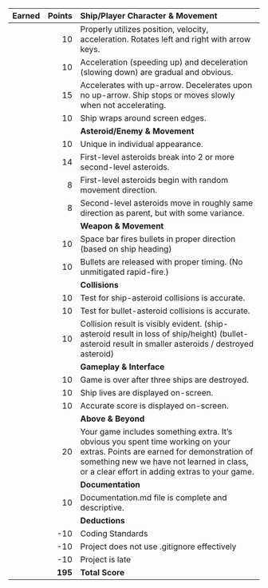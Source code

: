| Earned | Points | **Ship/Player Character & Movement** |
| -----: | -----: | :----------------------------------- |
|        |     10 | Properly utilizes position, velocity, acceleration. Rotates left and right with arrow keys. |
|        |     10 | Acceleration (speeding up) and deceleration (slowing down) are gradual and obvious. |
|        |     15 | Accelerates with up-arrow. Decelerates upon no up-arrow. Ship stops or moves slowly when not accelerating. |
|        |     10 | Ship wraps around screen edges. |
|        |        | **Asteroid/Enemy & Movement** |
|        |     10 | Unique in individual appearance. |
|        |     14 | First-level asteroids break into 2 or more second-level asteroids. |
|        |      8 | First-level asteroids begin with random movement direction. |
|        |      8 | Second-level asteroids move in roughly same direction as parent, but with some variance. |
|        |        | **Weapon & Movement** | | |
|        |     10 | Space bar fires bullets in proper direction (based on ship heading) |
|        |     10 | Bullets are released with proper timing. (No unmitigated rapid-fire.) |
|        |        | **Collisions** | | |
|        |     10 | Test for ship-asteroid collisions is accurate. |
|        |     10 | Test for bullet-asteroid collisions is accurate. |
|        |     10 | Collision result is visibly evident. (ship-asteroid result in loss of ship/height) (bullet-asteroid result in smaller asteroids / destroyed asteroid) |
|        |        | **Gameplay & Interface** | | |
|        |     10 | Game is over after three ships are destroyed. |
|        |     10 | Ship lives are displayed on-screen. |
|        |     10 | Accurate score is displayed on-screen. |
|        |        | **Above & Beyond** | | |
|        |     20 | Your game includes something extra.  It’s obvious you spent time working on your extras.  Points are earned for demonstration of something new we have not learned in class, or a clear effort in adding extras to your game. |
|        |        | **Documentation** | | |
|        |     10 | Documentation.md file is complete and descriptive. |
|        |        | **Deductions** | | |
|        |    -10 | Coding Standards   |
|        |    -10 | Project does not use .gitignore effectively    |
|        |    -10 | Project is late    |
|        | **195**| **Total Score**    |
